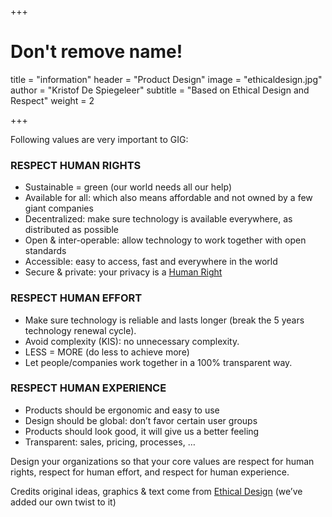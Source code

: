 +++
# Don't remove name!
title = "information"
header = "Product Design"
image = "ethicaldesign.jpg"
author = "Kristof De Spiegeleer"
subtitle = "Based on Ethical Design and Respect"
weight = 2

+++

Following values are very important to GIG:

### RESPECT HUMAN RIGHTS

- Sustainable = green (our world needs all our help)
- Available for all: which also means affordable and not owned by a few giant companies
- Decentralized: make sure technology is available everywhere, as distributed as possible
- Open & inter-operable: allow technology to work together with open standards
- Accessible: easy to access, fast and everywhere in the world
- Secure & private: your privacy is a [Human Right](http://www.ohchr.org/EN/Issues/DigitalAge/Pages/DigitalAgeIndex.aspx)

### RESPECT HUMAN EFFORT

- Make sure technology is reliable and lasts longer (break the 5 years technology renewal cycle).
- Avoid complexity (KIS): no unnecessary complexity.
- LESS = MORE (do less to achieve more)
- Let people/companies work together in a 100% transparent way.

### RESPECT HUMAN EXPERIENCE

- Products should be ergonomic and easy to use
- Design should be global: don’t favor certain user groups
- Products should look good, it will give us a better feeling
- Transparent: sales, pricing, processes, …

Design your organizations so that your core values are respect for human rights, respect for human effort, and respect for human experience.

Credits original ideas, graphics & text come from [Ethical Design](https://ind.ie/ethical-design/) (we’ve added our own twist to it)
